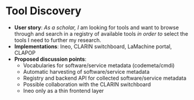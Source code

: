 # Tool Discovery

* **User story**: *As a scholar, I* am looking for tools and want to browse through and search in a registry of available tools *in order to* select the tools I need to further my research.
* **Implementations**: Ineo, CLARIN switchboard, LaMachine portal, CLAPOP
* **Proposed discussion points**:
    * Vocabularies for software/service metadata (codemeta/cmdi)
    * Automatic harvesting of software/service metadata
    * Registry and backend API for collected software/service metadata
    * Possible collaboration with the CLARIN switchboard
    * Ineo only as a thin frontend layer

